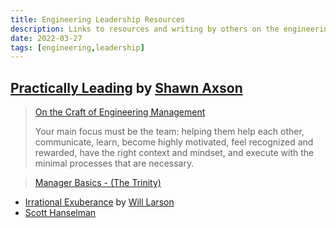 ```yaml
---
title: Engineering Leadership Resources
description: Links to resources and writing by others on the engineering leadership journey
date: 2022-03-27
tags: [engineering,leadership]
---
```


## [Practically Leading](https://practicallyleading.dev/) by [Shawn Axson](https://shawnaxsom.bio.link/)
  > [On the Craft of Engineering Management](https://practicallyleading.dev/on-the-craft-of-engineering-management)
  >
  > Your main focus must be the team: helping them help each other, communicate, learn, become highly motivated, feel recognized and rewarded, have the right context and mindset, and execute with the minimal processes that are necessary. 

  > [Manager Basics - (The Trinity)](https://www.manager-tools.com/map-universe/manager-basics-trinity "Manager Tools Podcast - The Trinity")
- [Irrational Exuberance](https://lethain.com/) by [Will Larson](https://lethain.com/about/)
- [Scott Hanselman](https://www.hanselman.com/)
